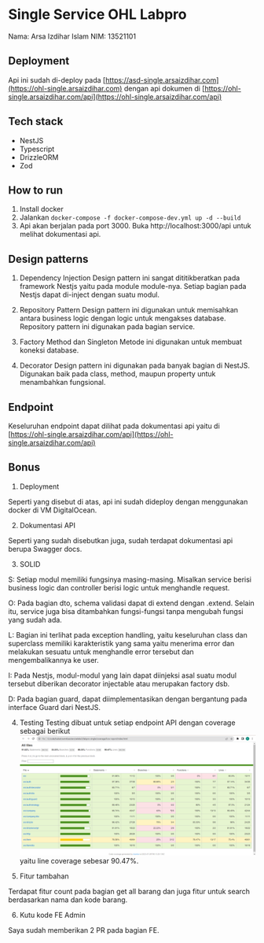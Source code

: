 # Single Service OHL Labpro

Nama: Arsa Izdihar Islam
NIM: 13521101

## Deployment
Api ini sudah di-deploy pada [https://asd-single.arsaizdihar.com](https://ohl-single.arsaizdihar.com) dengan api dokumen di [https://ohl-single.arsaizdihar.com/api](https://ohl-single.arsaizdihar.com/api)

## Tech stack
- NestJS
- Typescript
- DrizzleORM
- Zod

## How to run

1. Install docker
2. Jalankan `docker-compose -f docker-compose-dev.yml up -d --build`
3. Api akan berjalan pada port 3000. Buka http://localhost:3000/api untuk melihat dokumentasi api.

## Design patterns

1. Dependency Injection
Design pattern ini sangat dititikberatkan pada framework Nestjs yaitu pada module module-nya. Setiap bagian pada Nestjs dapat di-inject dengan suatu modul.

2. Repository Pattern
Design pattern ini digunakan untuk memisahkan antara business logic dengan logic untuk mengakses database. Repository pattern ini digunakan pada bagian service.

3. Factory Method dan Singleton
Metode ini digunakan untuk membuat koneksi database.

4. Decorator
Design pattern ini digunakan pada banyak bagian di NestJS. Digunakan baik pada class, method, maupun property untuk menambahkan fungsional.

## Endpoint
Keseluruhan endpoint dapat dilihat pada dokumentasi api yaitu di [https://ohl-single.arsaizdihar.com/api](https://ohl-single.arsaizdihar.com/api)

## Bonus
1. Deployment
  
Seperti yang disebut di atas, api ini sudah dideploy dengan menggunakan docker di VM DigitalOcean.

2. Dokumentasi API

Seperti yang sudah disebutkan juga, sudah terdapat dokumentasi api berupa Swagger docs.

3. SOLID
  
S: Setiap modul memiliki fungsinya masing-masing. Misalkan service berisi business logic dan controller berisi logic untuk menghandle request.

O: Pada bagian dto, schema validasi dapat di extend dengan .extend. Selain itu, service juga bisa ditambahkan fungsi-fungsi tanpa mengubah fungsi yang sudah ada.

L: Bagian ini terlihat pada exception handling, yaitu keseluruhan class dan superclass memiliki karakteristik yang sama yaitu menerima error dan melakukan sesuatu untuk menghandle error tersebut dan mengembalikannya ke user.

I: Pada Nestjs, modul-modul yang lain dapat diinjeksi asal suatu modul tersebut diberikan decorator injectable atau merupakan factory dsb.

D: Pada bagian guard, dapat diimplementasikan dengan bergantung pada interface Guard dari NestJS.

4. Testing
Testing dibuat untuk setiap endpoint API dengan coverage sebagai berikut ![Coverage](./img/coverage.png) yaitu line coverage sebesar 90.47%.

5. Fitur tambahan

Terdapat fitur count pada bagian get all barang dan juga fitur untuk search berdasarkan nama dan kode barang.

6. Kutu kode FE Admin

Saya sudah memberikan 2 PR pada bagian FE.
